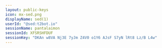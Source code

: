 ```yaml
---
layout: public-keys
icon: mx-sed.png
displayName: sed(1)
userId: "@sed:t2bot.io"
sessionName: pantalaimon
sessionId: XFSRSHFDUF
sessionKey: "DKAn w8VA Nj3E 7yJm Z4V0 o1Y6 AJsF S7yN lRt8 Lz/B L4w"
---
```

